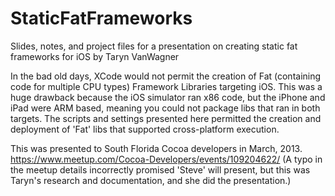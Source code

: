 # StaticFatFrameworks
Slides, notes, and project files for a presentation on creating static fat frameworks for iOS  by Taryn VanWagner

In the bad old days, XCode would not permit the creation of Fat (containing code for multiple CPU types) Framework Libraries targeting iOS. This was a huge drawback because the iOS simulator ran x86 code, but the iPhone and iPad were ARM based, meaning you could not package libs that ran in both targets. The scripts and settings presented here permitted the creation and deployment of 'Fat' libs that supported cross-platform execution.

This was presented to South Florida Cocoa developers in March, 2013. 
https://www.meetup.com/Cocoa-Developers/events/109204622/ 
(A typo in the meetup details incorrectly promised 'Steve' will present, but this was Taryn's research and documentation, and she did the presentation.)
